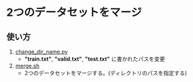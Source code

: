 # 2つのデータセットをマージ
## 使い方
1. [change_dir_name.py](./change_dir_name.py)
   - **"train.txt"**, **"valid.txt"**, **"test.txt"** に書かれたパスを変更
1. [merge.sh](./merge.sh)
   - 2つのデータセットをマージする。(ディレクトリのパスを指定する)
